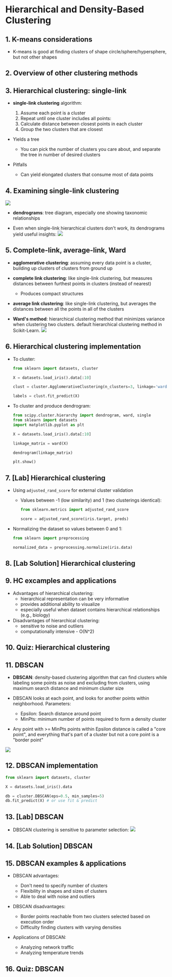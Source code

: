# Hierarchical and Density-Based Clustering

## 1. K-means considerations

* K-means is good at finding clusters of shape circle/sphere/hypersphere, but not other shapes

## 2. Overview of other clustering methods

## 3. Hierarchical clustering: single-link

* **single-link clustering** algorithm:
  1. Assume each point is a cluster
  1. Repeat until one cluster includes all points:
    1. Calculate distance between closest points in each cluster
    1. Group the two clusters that are closest

* Yields a tree
  - You can pick the number of clusters you care about, and separate the tree in number of desired clusters

* Pitfalls
  - Can yield elongated clusters that consume most of data points

## 4. Examining single-link clustering

![](images/single-link-vs-k-means.png)

* **dendrograms**: tree diagram, especially one showing taxonomic relationships

* Even when single-link hierarchical clusters don't work, its dendrograms yield useful insights:
  ![](images/sample-dendrograms.png)

## 5. Complete-link, average-link, Ward

* **agglomerative clustering**: assuming every data point is a cluster, building up clusters of clusters from ground up

* **complete link clustering**: like single-link clustering, but measures distances between furthest points in clusters (instead of nearest)
  - Produces compact structures

* **average link clustering**: like single-link clustering, but averages the distances between all the points in all of the clusters

* **Ward's method**: hierarchical clustering method that minimizes variance when clustering two clusters. default hierarchical clustering method in Scikit-Learn.
  ![](images/wards-method-1.png)

## 6. Hierarchical clustering implementation

* To cluster:
  ```python
  from sklearn import datasets, cluster

  X = datasets.load_iris().data[:10]

  clust = cluster.AgglomerativeClustering(n_clusters=3, linkage='ward')

  labels = clust.fit_predict(X)
  ```

* To cluster and produce dendrogram:
  ```python
  from scipy.cluster.hierarchy import dendrogram, ward, single
  from sklearn import datasets
  import matplotlib.pyplot as plt

  X = datasets.load_iris().data[:10]

  linkage_matrix = ward(X)

  dendrogram(linkage_matrix)

  plt.show()
  ```

## 7. [Lab] Hierarchical clustering

* Using `adjusted_rand_score` for external cluster validation
  - Values between -1 (low similarity) and 1 (two clusterings identical):
      ```python
      from sklearn.metrics import adjusted_rand_score

      score = adjusted_rand_score(iris.target, preds)
      ```

* Normalizing the dataset so values between 0 and 1:
  ```python
  from sklearn import preprocessing

  normalized_data = preprocessing.normalize(iris.data)
  ```

## 8. [Lab Solution] Hierarchical clustering

## 9. HC excamples and applications

* Advantages of hierarchical clustering:
  - hierarchical representation can be very informative
  - provides additional ability to visualize
  - especially useful when dataset contains hierarchical relationships (e.g., biology)
* Disadvantages of hierarchical clustering:
  - sensitive to noise and outliers
  - computationally intensive - O(N^2)

## 10. Quiz: Hierarchical clustering

## 11. DBSCAN

* **DBSCAN**: density-based clustering algorithm that can find clusters while labeling some points as noise and excluding from clusters, using maximum search distance and minimum cluster size

* DBSCAN looks at each point, and looks for another points within neighborhood. Parameters:
  - Epsilon: Search distance around point
  - MinPts: minimum number of points required to form a density cluster

* Any point with >= MinPts points within Epsilon distance is called a "core point", and everything that's part of a cluster but not a core point is a "border point"

![](images/dbscan-vs-k-means.png)

## 12. DBSCAN implementation

```python
from sklearn import datasets, cluster

X = datasets.load_iris().data

db = cluster.DBSCAN(eps=0.5, min_samples=5)
db.fit_predict(X) # or use fit & predict
```

## 13. [Lab] DBSCAN

* DBSCAN clustering is sensitive to parameter selection:
  ![](images/dbscan-parameter-search.png)

## 14. [Lab Solution] DBSCAN

## 15. DBSCAN examples & applications

* DBSCAN advantages:
  - Don't need to specify number of clusters
  - Flexibility in shapes and sizes of clusters
  - Able to deal with noise and outliers
* DBSCAN disadvantages:
  - Border points reachable from two clusters selected based on execution order
  - Difficulty finding clusters with varying densities

* Applications of DBSCAN:
  - Analyzing network traffic
  - Analyzing temperature trends

## 16. Quiz: DBSCAN

